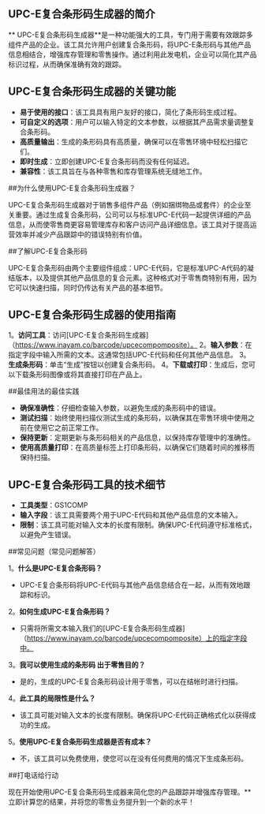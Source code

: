 ## UPC-E复合条形码生成器的简介

** UPC-E复合条形码生成器**是一种功能强大的工具，专门用于需要有效跟踪多组件产品的企业。该工具允许用户创建复合条形码，将UPC-E条形码与其他产品信息相结合，增强库存管理和零售操作。通过利用此发电机，企业可以简化其产品标识过程，从而确保准确有效的跟踪。

## UPC-E复合条形码生成器的关键功能

-  **易于使用的接口**：该工具具有用户友好的接口，简化了条形码生成过程。
-  **可自定义的选项**：用户可以输入特定的文本参数，以根据其产品需求量调整复合条形码。
-  **高质量输出**：生成的条形码具有高质量，确保可以在零售环境中轻松扫描它们。
-  **即时生成**：立即创建UPC-E复合条形码而没有任何延迟。
-  **兼容性**：该工具旨在与各种零售和库存管理系统无缝地工作。

##为什么使用UPC-E复合条形码生成器？

UPC-E复合条形码生成器对于销售多组件产品（例如捆绑物品或套件）的企业至关重要。通过生成复合条形码，公司可以与标准UPC-E代码一起提供详细的产品信息，从而使零售商更容易管理库存和客户访问产品详细信息。该工具对于提高运营效率并减少产品跟踪中的错误特别有价值。

##了解UPC-E复合条形码

UPC-E复合条形码由两个主要组件组成：UPC-E代码，它是标准UPC-A代码的凝结版本，以及提供其他产品信息的复合元素。这种格式对于零售商特别有用，因为它可以快速扫描，同时仍传达有关产品的基本细节。

## UPC-E复合条形码生成器的使用指南

1。**访问工具**：访问[UPC-E复合条形码生成器]（https://www.inayam.co/barcode/upcecompomposite）。
2。**输入参数**：在指定字段中输入所需的文本。这通常包括UPC-E代码和任何其他产品信息。
3。**生成条形码**：单击“生成”按钮以创建复合条形码。
4。**下载或打印**：生成后，您可以下载条形码图像或将其直接打印在产品上。

##最佳用法的最佳实践

-  **确保准确性**：仔细检查输入参数，以避免生成的条形码中的错误。
-  **测试扫描**：始终使用扫描仪测试生成的条形码，以确保其在零售环境中使用之前在使用它之前正常工作。
-  **保持更新**：定期更新与条形码相关的产品信息，以保持库存管理中的准确性。
-  **使用高质量打印**：在高质量标签上打印条形码，以确保它们随着时间的推移而保持扫描。

## UPC-E复合条形码工具的技术细节

-  **工具类型**：GS1COMP
-  **输入字段**：该工具需要两个用于UPC-E代码和其他产品信息的文本输入。
-  **限制**：该工具可能对输入文本的长度有限制。确保UPC-E代码遵守标准格式，以避免产生错误。

##常见问题（常见问题解答）

1。**什么是UPC-E复合条形码？**
-  UPC-E复合条形码将UPC-E代码与其他产品信息结合在一起，从而有效地跟踪和标识。

2。**如何生成UPC-E复合条形码？**
- 只需将所需文本输入我们的[UPC-E复合条形码生成器]（https://www.inayam.co/barcode/upcecompomposite）上的指定字段中。

3。**我可以使用生成的条形码 出于零售目的？**
- 是的，生成的UPC-E复合条形码设计用于零售，可以在结帐时进行扫描。

4。**此工具的局限性是什么？**
- 该工具可能对输入文本的长度有限制。确保将UPC-E代码正确格式化以获得成功的生成。

5。**使用UPC-E复合条形码生成器是否有成本？**
- 不，该工具可以免费使用，使您可以在没有任何费用的情况下生成条形码。

##打电话给行动

现在开始使用UPC-E复合条形码生成器来简化您的产品跟踪并增强库存管理。**立即计算您的结果，并将您的零售业务提升到一个新的水平！